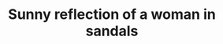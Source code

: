 ---
title: "Sunny reflection of a woman in sandals"
picture: /assets/camera-roll/2016/09/2016-09-04-sunny-reflection-of-a-woman-in-sandals/20160904_235647976_iOS.jpg
thumbnail: /assets/camera-roll/2016/09/2016-09-04-sunny-reflection-of-a-woman-in-sandals/20160904_235647976_iOS-thumbnail.jpg
related:
  - Sunny reflection of a man with a backpack
  - Sunny reflection of a woman in pink
  - Sunny reflection of downtown Seattle
  - Sunny reflection of two passing women
tags:
  - woman
  - reflection
  - car
  - cone
  - shadows
  - sidewalk
  - window
  - photograph
  - Capitol Hill
---